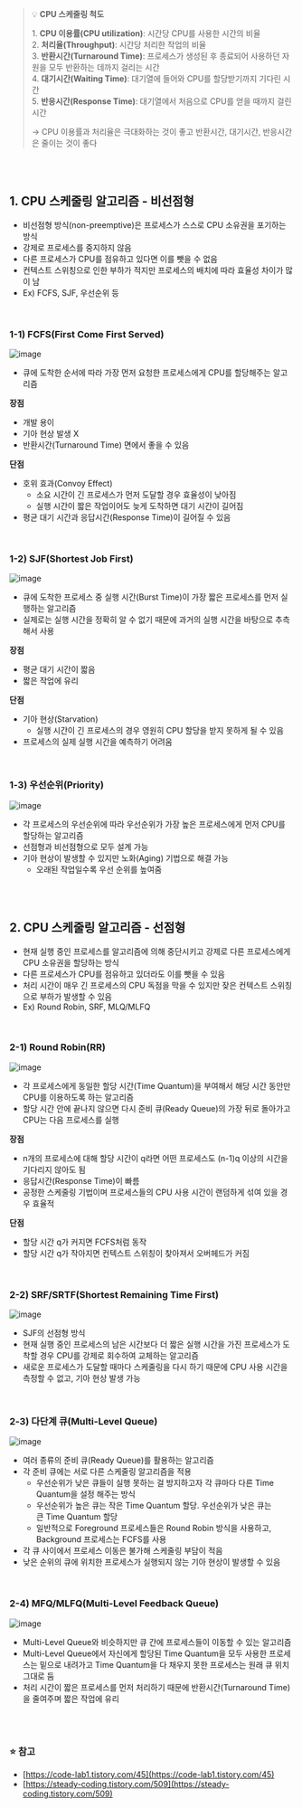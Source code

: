 > 💡 **CPU 스케줄링 척도**  
>   
> 1. **CPU 이용률(CPU utilization)**: 시간당 CPU를 사용한 시간의 비율  
> 2. **처리율(Throughput)**: 시간당 처리한 작업의 비율  
> 3. **반환시간(Turnaround Time)**: 프로세스가 생성된 후 종료되어 사용하던 자원을 모두 반환하는 데까지 걸리는 시간  
> 4. **대기시간(Waiting Time)**: 대기열에 들어와 CPU를 할당받기까지 기다린 시간  
> 5. **반응시간(Response Time)**: 대기열에서 처음으로 CPU를 얻을 때까지 걸린 시간  
>   
> \-> CPU 이용률과 처리율은 극대화하는 것이 좋고 반환시간, 대기시간, 반응시간은 줄이는 것이 좋다

</br></br>

## **1\. CPU 스케줄링 알고리즘 - 비선점형**

-   비선점형 방식(non-preemptive)은 프로세스가 스스로 CPU 소유권을 포기하는 방식
-   강제로 프로세스를 중지하지 않음
-   다른 프로세스가 CPU를 점유하고 있다면 이를 뺏을 수 없음
-   컨텍스트 스위칭으로 인한 부하가 적지만 프로세스의 배치에 따라 효율성 차이가 많이 남
-   Ex) FCFS, SJF, 우선순위 등

</br>

### **1-1) FCFS(First Come First Served)**

![image](https://user-images.githubusercontent.com/64777557/221786862-25b2f576-7396-46a6-99a4-dbf34c7c3290.png)

-   큐에 도착한 순서에 따라 가장 먼저 요청한 프로세스에게 CPU를 할당해주는 알고리즘

**장점**

-   개발 용이
-   기아 현상 발생 X
-   반환시간(Turnaround Time) 면에서 좋을 수 있음

**단점**

-   호위 효과(Convoy Effect)
    -   소요 시간이 긴 프로세스가 먼저 도달할 경우 효율성이 낮아짐
    -   실행 시간이 짧은 작업이어도 늦게 도착하면 대기 시간이 길어짐
-   평균 대기 시간과 응답시간(Response Time)이 길어질 수 있음

</br>

### **1-2) SJF(Shortest Job First)**

![image](https://user-images.githubusercontent.com/64777557/221786925-c25bf8d2-7690-4107-828f-d108084defe0.png)


-   큐에 도착한 프로세스 중 실행 시간(Burst Time)이 가장 짧은 프로세스를 먼저 실행하는 알고리즘
-   실제로는 실행 시간을 정확히 알 수 없기 때문에 과거의 실행 시간을 바탕으로 추측해서 사용

**장점**

-   평균 대기 시간이 짧음
-   짧은 작업에 유리

**단점**

-   기아 현상(Starvation)
    -   실행 시간이 긴 프로세스의 경우 영원히 CPU 할당을 받지 못하게 될 수 있음
-   프로세스의 실제 실행 시간을 예측하기 어려움

</br>

### **1-3) 우선순위(Priority)**

![image](https://user-images.githubusercontent.com/64777557/221786949-92892876-010c-43ef-8f68-4892ff9dfdfc.png)

-   각 프로세스의 우선순위에 따라 우선순위가 가장 높은 프로세스에게 먼저 CPU를 할당하는 알고리즘
-   선점형과 비선점형으로 모두 설계 가능
-   기아 현상이 발생할 수 있지만 노화(Aging) 기법으로 해결 가능
    -   오래된 작업일수록 우선 순위를 높여줌

</br></br>

## **2\. CPU 스케줄링 알고리즘 - 선점형**

-   현재 실행 중인 프로세스를 알고리즘에 의해 중단시키고 강제로 다른 프로세스에게 CPU 소유권을 할당하는 방식
-   다른 프로세스가 CPU를 점유하고 있더라도 이를 뺏을 수 있음
-   처리 시간이 매우 긴 프로세스의 CPU 독점을 막을 수 있지만 잦은 컨텍스트 스위칭으로 부하가 발생할 수 있음
-   Ex) Round Robin, SRF, MLQ/MLFQ

</br>

### **2-1) Round Robin(RR)**

![image](https://user-images.githubusercontent.com/64777557/221787022-794d0187-2a53-4b1a-9c86-b54c69287edb.png)

-   각 프로세스에게 동일한 할당 시간(Time Quantum)을 부여해서 해당 시간 동안만 CPU를 이용하도록 하는 알고리즘
-   할당 시간 안에 끝나지 않으면 다시 준비 큐(Ready Queue)의 가장 뒤로 돌아가고 CPU는 다음 프로세스를 실행

**장점**

-   n개의 프로세스에 대해 할당 시간이 q라면 어떤 프로세스도 (n-1)q 이상의 시간을 기다리지 않아도 됨
-   응답시간(Response Time)이 빠름
-   공정한 스케줄링 기법이며 프로세스들의 CPU 사용 시간이 랜덤하게 섞여 있을 경우 효율적

**단점**

-   할당 시간 q가 커지면 FCFS처럼 동작
-   할당 시간 q가 작아지면 컨텍스트 스위칭이 찾아져서 오버헤드가 커짐

</br>

### **2-2) SRF/SRTF(Shortest Remaining Time First)**

![image](https://user-images.githubusercontent.com/64777557/221787068-b706454b-f750-4f87-be40-2ef4578986b5.png)

-   SJF의 선점형 방식
-   현재 실행 중인 프로세스의 남은 시간보다 더 짧은 실행 시간을 가진 프로세스가 도착할 경우 CPU를 강제로 회수하여 교체하는 알고리즘
-   새로운 프로세스가 도달할 때마다 스케줄링을 다시 하기 때문에 CPU 사용 시간을 측정할 수 없고, 기아 현상 발생 가능

</br>

### **2-3) 다단계 큐(Multi-Level Queue)**

![image](https://user-images.githubusercontent.com/64777557/221787090-1a5b3107-579b-41f0-9a3c-2706c627c836.png)

-   여러 종류의 준비 큐(Ready Queue)를 활용하는 알고리즘
-   각 준비 큐에는 서로 다른 스케줄링 알고리즘을 적용
    -   우선순위가 낮은 큐들이 실행 못하는 걸 방지하고자 각 큐마다 다른 Time Quantum을 설정 해주는 방식
    -   우선순위가 높은 큐는 작은 Time Quantum 할당. 우선순위가 낮은 큐는 큰 Time Quantum 할당
    -   일반적으로 Foreground 프로세스들은 Round Robin 방식을 사용하고, Background 프로세스는 FCFS를 사용
-   각 큐 사이에서 프로세스 이동은 불가해 스케줄링 부담이 적음
-   낮은 순위의 큐에 위치한 프로세스가 실행되지 않는 기아 현상이 발생할 수 있음

</br>

### **2-4) MFQ/MLFQ(Multi-Level Feedback Queue)**

![image](https://user-images.githubusercontent.com/64777557/221787113-468877f5-db3c-4baf-95aa-d1743e9c5621.png)

-   Multi-Level Queue와 비슷하지만 큐 간에 프로세스들이 이동할 수 있는 알고리즘
-   Multi-Level Queue에서 자신에게 할당된 Time Quantum을 모두 사용한 프로세스는 밑으로 내려가고 Time Quantum을 다 채우지 못한 프로세스는 원래 큐 위치 그대로 둠
-   처리 시간이 짧은 프로세스를 먼저 처리하기 때문에 반환시간(Turnaround Time)을 줄여주며 짧은 작업에 유리

</br></br>

### **⭐️ 참고**

-   [https://code-lab1.tistory.com/45](https://code-lab1.tistory.com/45)
-   [https://steady-coding.tistory.com/509](https://steady-coding.tistory.com/509)

